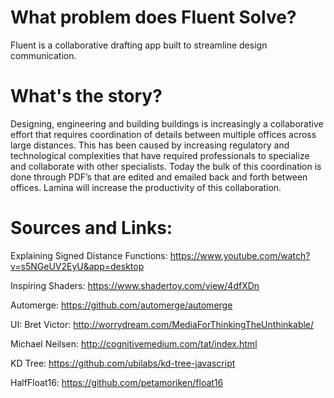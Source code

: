 # What problem does Fluent Solve?
Fluent is a collaborative drafting app built to streamline design communication.

# What's the story?
Designing, engineering and building buildings is increasingly a collaborative effort that requires coordination of details between multiple offices across large distances. This has been caused by increasing regulatory and technological complexities that have required professionals to specialize and collaborate with other specialists. Today the bulk of this coordination is done through PDF’s that are edited and emailed back and forth between offices. Lamina will increase the productivity of this collaboration.

# Sources and Links:
Explaining Signed Distance Functions:
https://www.youtube.com/watch?v=s5NGeUV2EyU&app=desktop

Inspiring Shaders:
https://www.shadertoy.com/view/4dfXDn

Automerge:
https://github.com/automerge/automerge

UI:
Bret Victor:
http://worrydream.com/MediaForThinkingTheUnthinkable/

Michael Neilsen:
http://cognitivemedium.com/tat/index.html

KD Tree:
https://github.com/ubilabs/kd-tree-javascript

HalfFloat16:
https://github.com/petamoriken/float16


